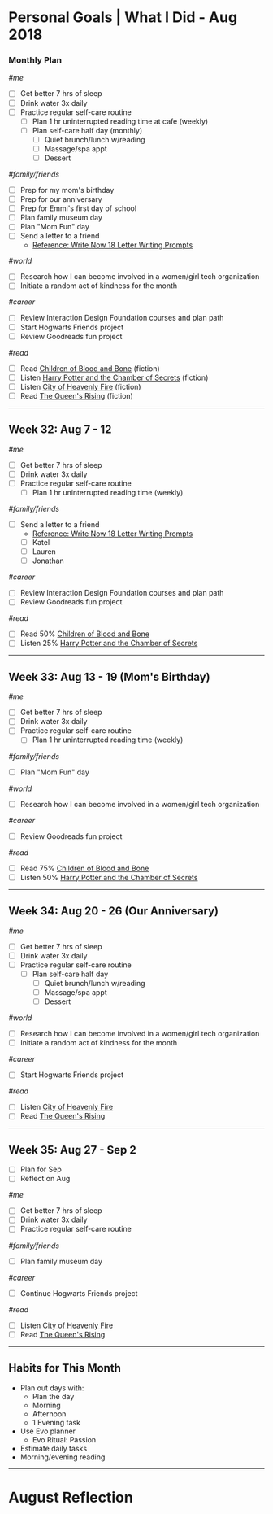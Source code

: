 Personal Goals | What I Did - Aug 2018
==============

### Monthly Plan
_#me_
- [ ] Get better 7 hrs of sleep
- [ ] Drink water 3x daily
- [ ] Practice regular self-care routine
  - [ ] Plan 1 hr uninterrupted reading time at cafe (weekly)
  - [ ] Plan self-care half day (monthly)
    - [ ] Quiet brunch/lunch w/reading
    - [ ] Massage/spa appt 
    - [ ] Dessert

_#family/friends_
- [ ] Prep for my mom's birthday
- [ ] Prep for our anniversary
- [ ] Prep for Emmi's first day of school
- [ ] Plan family museum day
- [ ] Plan "Mom Fun" day
- [ ] Send a letter to a friend
  - [Reference: Write Now 18 Letter Writing Prompts](https://www.littlegirldesigns.com/write-now-18-letter-writing-prompts/)

_#world_
- [ ] Research how I can become involved in a women/girl tech organization
- [ ] Initiate a random act of kindness for the month

_#career_
- [ ] Review Interaction Design Foundation courses and plan path
- [ ] Start Hogwarts Friends project
- [ ] Review Goodreads fun project 

_#read_
- [ ] Read [Children of Blood and Bone](https://www.goodreads.com/book/show/34728667-children-of-blood-and-bone) (fiction)
- [ ] Listen [Harry Potter and the Chamber of Secrets](https://www.goodreads.com/book/show/15881.Harry_Potter_and_the_Chamber_of_Secrets) (fiction)
- [ ] Listen [City of Heavenly Fire](https://www.goodreads.com/book/show/8755785-city-of-heavenly-fire) (fiction)
- [ ] Read [The Queen's Rising](https://www.goodreads.com/book/show/35098412-the-queen-s-rising?from_search=true) (fiction)

---

## Week 32: Aug 7 - 12

_#me_
- [ ] Get better 7 hrs of sleep
- [ ] Drink water 3x daily
- [ ] Practice regular self-care routine
  - [ ] Plan 1 hr uninterrupted reading time (weekly)
  
_#family/friends_
- [ ] Send a letter to a friend
  - [Reference: Write Now 18 Letter Writing Prompts](https://www.littlegirldesigns.com/write-now-18-letter-writing-prompts/)
  - [ ] Katel
  - [ ] Lauren
  - [ ] Jonathan

_#career_
- [ ] Review Interaction Design Foundation courses and plan path
- [ ] Review Goodreads fun project 

_#read_
- [ ] Read 50% [Children of Blood and Bone](https://www.goodreads.com/book/show/34728667-children-of-blood-and-bone)
- [ ] Listen 25% [Harry Potter and the Chamber of Secrets](https://www.goodreads.com/book/show/15881.Harry_Potter_and_the_Chamber_of_Secrets)
  
---

## Week 33: Aug 13 - 19 (Mom's Birthday)

_#me_
- [ ] Get better 7 hrs of sleep
- [ ] Drink water 3x daily
- [ ] Practice regular self-care routine
  - [ ] Plan 1 hr uninterrupted reading time (weekly)
 
_#family/friends_
- [ ] Plan "Mom Fun" day 

_#world_
- [ ] Research how I can become involved in a women/girl tech organization

_#career_
- [ ] Review Goodreads fun project 

_#read_
- [ ] Read 75% [Children of Blood and Bone](https://www.goodreads.com/book/show/34728667-children-of-blood-and-bone)
- [ ] Listen 50% [Harry Potter and the Chamber of Secrets](https://www.goodreads.com/book/show/15881.Harry_Potter_and_the_Chamber_of_Secrets)

---

## Week 34: Aug 20 - 26 (Our Anniversary)

_#me_
- [ ] Get better 7 hrs of sleep
- [ ] Drink water 3x daily
- [ ] Practice regular self-care routine
  - [ ] Plan self-care half day
      - [ ] Quiet brunch/lunch w/reading
      - [ ] Massage/spa appt 
      - [ ] Dessert
      
_#world_
- [ ] Research how I can become involved in a women/girl tech organization
- [ ] Initiate a random act of kindness for the month

_#career_
- [ ] Start Hogwarts Friends project

_#read_
- [ ] Listen [City of Heavenly Fire](https://www.goodreads.com/book/show/8755785-city-of-heavenly-fire) 
- [ ] Read [The Queen's Rising](https://www.goodreads.com/book/show/35098412-the-queen-s-rising?from_search=true)
---

## Week 35: Aug 27 - Sep 2

- [ ] Plan for Sep
- [ ] Reflect on Aug

_#me_
- [ ] Get better 7 hrs of sleep
- [ ] Drink water 3x daily
- [ ] Practice regular self-care routine

_#family/friends_
- [ ] Plan family museum day

_#career_
- [ ] Continue Hogwarts Friends project

_#read_
- [ ] Listen [City of Heavenly Fire](https://www.goodreads.com/book/show/8755785-city-of-heavenly-fire) 
- [ ] Read [The Queen's Rising](https://www.goodreads.com/book/show/35098412-the-queen-s-rising?from_search=true)

---

## Habits for This Month
- Plan out days with: 
  - Plan the day
  - Morning
  - Afternoon
  - 1 Evening task
- Use Evo planner
  - Evo Ritual: Passion
- Estimate daily tasks
- Morning/evening reading

---


# August Reflection
